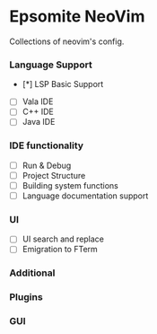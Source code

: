 # Epsomite NeoVim 
  Collections of neovim's config. 

### Language Support
 - [*] LSP Basic Support
 - [ ] Vala IDE
 - [ ] C++ IDE
 - [ ] Java IDE

### IDE functionality

 - [ ] Run & Debug
 - [ ] Project Structure
 - [ ] Building system functions
 - [ ] Language documentation support

### UI
 - [ ] UI search and replace 
 - [ ] Emigration to FTerm

### Additional

### Plugins 

### GUI 
